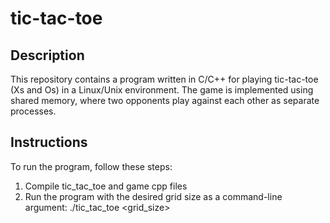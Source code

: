 # tic-tac-toe

## Description
This repository contains a program written in C/C++ for playing tic-tac-toe (Xs and Os) in a Linux/Unix environment. The game is implemented using shared memory, where two opponents play against each other as separate processes.

## Instructions
To run the program, follow these steps:

1. Compile tic_tac_toe and game cpp files
2. Run the program with the desired grid size as a command-line argument:
   ./tic_tac_toe <grid_size>
